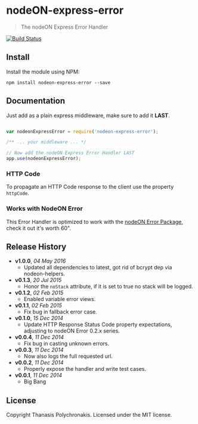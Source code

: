 # nodeON-express-error

> The nodeON Express Error Handler

[![Build Status](https://secure.travis-ci.org/thanpolas/nodeON-express-error.png?branch=master)](http://travis-ci.org/thanpolas/nodeON-express-error)

## Install

Install the module using NPM:

```
npm install nodeon-express-error --save
```

## Documentation

Just add as a plain express middleware, make sure to add it **LAST**.

```js

var nodeonExpressError = require('nodeon-express-error');

/** ... your middleware ... */

// Now add the nodeON Express Error Handler LAST
app.use(nodeonExpressError);
```

### HTTP Code

To propagate an HTTP Code response to the client use the property `httpCode`.

### Works with NodeON Error

This Error Handler is optimized to work with the [nodeON Error Package](https://github.com/thanpolas/nodeON-error), check it out it's worth 60".

## Release History

- **v1.0.0**, *04 May 2016*
    - Updated all dependencies to latest, got rid of bcrypt dep via nodeon-helpers.
- **v0.1.3**, *20 Jul 2015*
    - Honor the `noStack` attribute, if it is set to true no stack will be logged.
- **v0.1.2**, *02 Feb 2015*
    - Enabled variable error views.
- **v0.1.1**, *02 Feb 2015*
    - Fix bug in fallback error case.
- **v0.1.0**, *15 Dec 2014*
    - Update HTTP Response Status Code property expectations, adjusting to nodeON Error 0.2.x series.
- **v0.0.4**, *11 Dec 2014*
    - Fix bug in casting unknown errors.
- **v0.0.3**, *11 Dec 2014*
    - Now also logs the full requested url.
- **v0.0.2**, *11 Dec 2014*
    - Properly expose the handler and write test cases.
- **v0.0.1**, *11 Dec 2014*
    - Big Bang

## License

Copyright Thanasis Polychronakis. Licensed under the MIT license.
